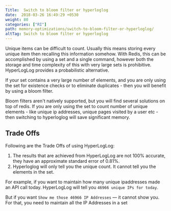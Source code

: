 ```yaml
---
Title:  Switch to bloom filter or hyperloglog
date:  2018-03-26 16:49:29 +0530
weight: 80
categories: ["RI"]
path: memory-optimizations/switch-to-bloom-filter-or-hyperloglog/
altTag: Switch to bloom filter or hyperloglog
---
```

Unique items can be difficult to count. Usually this means storing every unique item then recalling this information somehow. With Redis, this can be accomplished by using a set and a single command, however both the storage and time complexity of this with very large sets is prohibitive. HyperLogLog provides a probabilistic alternative.

If your set contains a very large number of elements, and you are only using the set for existence checks or to eliminate duplicates - then you will benefit by using a bloom filter.

Bloom filters aren't natively supported, but you will find several solutions on top of redis. If you are only using the set to count number of unique elements - like unique ip addresses, unique pages visited by a user etc - then switching to hyperloglog will save significant memory.

## Trade Offs

Following are the Trade Offs of using HyperLogLog:

1. The results that are achieved from HyperLogLog are not 100% accurate, they have an approximate standard error of 0.81%.
1. Hyperloglog will only tell you the unique count. It cannot tell you the elements in the set.

For example, if you want to maintain how many unique ipaddresses made an API call today. HyperLogLog will tell you
`46966 unique IPs for today`.

But if you want `Show me those 46966 IP Addresses` — it cannot show you. For that, you need to maintain all the IP Addresses in a set
